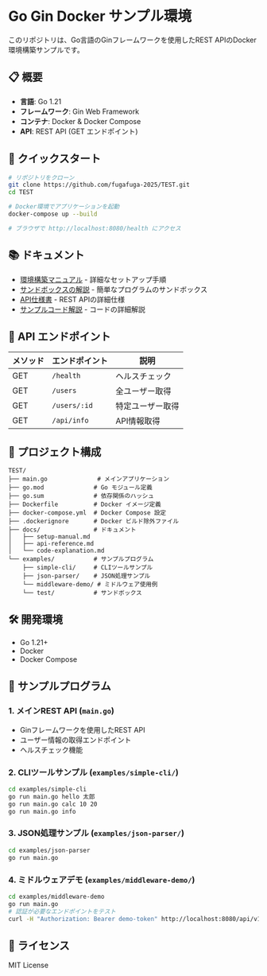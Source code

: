 # Go Gin Docker サンプル環境

このリポジトリは、Go言語のGinフレームワークを使用したREST APIのDocker環境構築サンプルです。

## 📋 概要

- **言語**: Go 1.21
- **フレームワーク**: Gin Web Framework
- **コンテナ**: Docker & Docker Compose
- **API**: REST API (GET エンドポイント)

## 🚀 クイックスタート

```bash
# リポジトリをクローン
git clone https://github.com/fugafuga-2025/TEST.git
cd TEST

# Docker環境でアプリケーションを起動
docker-compose up --build

# ブラウザで http://localhost:8080/health にアクセス
```

## 📚 ドキュメント

- [環境構築マニュアル](docs/setup-manual.md) - 詳細なセットアップ手順
- [サンドボックスの解説](docs/sandbox.md) - 簡単なプログラムのサンドボックス
- [API仕様書](docs/api-reference.md) - REST APIの詳細仕様
- [サンプルコード解説](docs/code-explanation.md) - コードの詳細解説

## 🔗 API エンドポイント

| メソッド | エンドポイント | 説明 |
|---------|---------------|------|
| GET | `/health` | ヘルスチェック |
| GET | `/users` | 全ユーザー取得 |
| GET | `/users/:id` | 特定ユーザー取得 |
| GET | `/api/info` | API情報取得 |

## 📁 プロジェクト構成

```
TEST/
├── main.go              # メインアプリケーション
├── go.mod              # Go モジュール定義
├── go.sum              # 依存関係のハッシュ
├── Dockerfile          # Docker イメージ定義
├── docker-compose.yml  # Docker Compose 設定
├── .dockerignore       # Docker ビルド除外ファイル
├── docs/               # ドキュメント
│   ├── setup-manual.md
│   ├── api-reference.md
│   └── code-explanation.md
└── examples/           # サンプルプログラム
    ├── simple-cli/     # CLIツールサンプル
    ├── json-parser/    # JSON処理サンプル
    └── middleware-demo/ # ミドルウェア使用例
    └── test/           # サンドボックス
```

## 🛠 開発環境

- Go 1.21+
- Docker
- Docker Compose

## 🎯 サンプルプログラム

### 1. メインREST API (`main.go`)
- Ginフレームワークを使用したREST API
- ユーザー情報の取得エンドポイント
- ヘルスチェック機能

### 2. CLIツールサンプル (`examples/simple-cli/`)
```bash
cd examples/simple-cli
go run main.go hello 太郎
go run main.go calc 10 20
go run main.go info
```

### 3. JSON処理サンプル (`examples/json-parser/`)
```bash
cd examples/json-parser
go run main.go
```

### 4. ミドルウェアデモ (`examples/middleware-demo/`)
```bash
cd examples/middleware-demo
go run main.go
# 認証が必要なエンドポイントをテスト
curl -H "Authorization: Bearer demo-token" http://localhost:8080/api/v1/users
```

## 📄 ライセンス

MIT License
